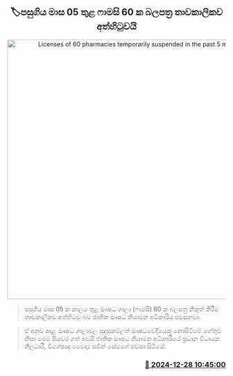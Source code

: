 <p align='center'><b><h2 align='center' title='Licenses of 60 pharmacies temporarily suspended in the past 5 months'>🏷පසුගිය මාස 05 තුළ ෆාමසි 60 ක බලපත්‍ර තාවකාලිකව අත්හිටුවයි</h2></b></p>
<p align='center'><img src='https://helakuru.sgp1.cdn.digitaloceanspaces.com/esana/images/lib/National-Medicines-Regulatory-Authority.jpg' width='600' alt='Licenses of 60 pharmacies temporarily suspended in the past 5 months'></p>

> පසුගිය මාස 05 ක කාලය තුළ ඖෂධ ශාලා (ෆාමසි) 60 ක බලපත්‍ර නිකුත් කිරීම තාවකාලිකව අත්හිටවූ බව ජාතික ඖෂධ නියාමන අධිකාරිය පවසනවා.

> ඒ අනුව අදාළ ඖෂධ ශාලාවල සුදුසුකම්ලත් ඖෂධවේදියෙකු නොසිටීමේ හේතුව නිසා මෙම පියවර ගත් බවයි ජාතික ඖෂධ නියාමන අධිකාරියේ ප්‍රධාන විධායක නිලධාරී, විශේෂඥ වෛද්‍ය සවීන් සේමගේ පවසා සිටියේ. 



<h3 align='right'><a href='https://www.helakuru.lk/esana/p/106156/'>📅 2024-12-28 10:45:00</a></h3>
